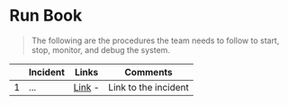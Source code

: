# Run Book

> The following are the procedures the team needs to follow to start, stop, monitor, and debug the system.

|     | Incident                                                              | Links                           | Comments             |
| --- | --------------------------------------------------------------------- | ------------------------------- | -------------------- |
| 1   |... | [Link](#somelink) - | Link to the incident |




